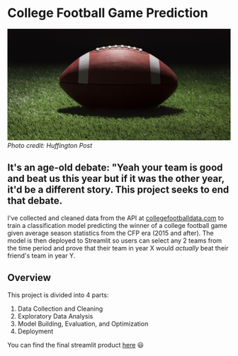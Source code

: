 # College Football Game Prediction
![](/images/cover_photo.jpg)
*Photo credit: Huffington Post*

## It's an age-old debate: "Yeah your team is good and beat us this year but if it was the other year, it'd be a different story. This project seeks to end that debate.

I've collected and cleaned data from the API at [collegefootballdata.com](https://www.collegefootballdata.com/) to train a classification model predicting the winner of a college football game given average season statistics from the CFP era (2015 and after). The model is then deployed to Streamlit so users can select any 2 teams from the time period and prove that their team in year X would *actually* beat their friend's team in year Y.

## Overview
This project is divided into 4 parts:
1. Data Collection and Cleaning
2. Exploratory Data Analysis
3. Model Building, Evaluation, and Optimization
4. Deployment

You can find the final streamlit product [here](www.github.com/DImsirovic) :smiley:
